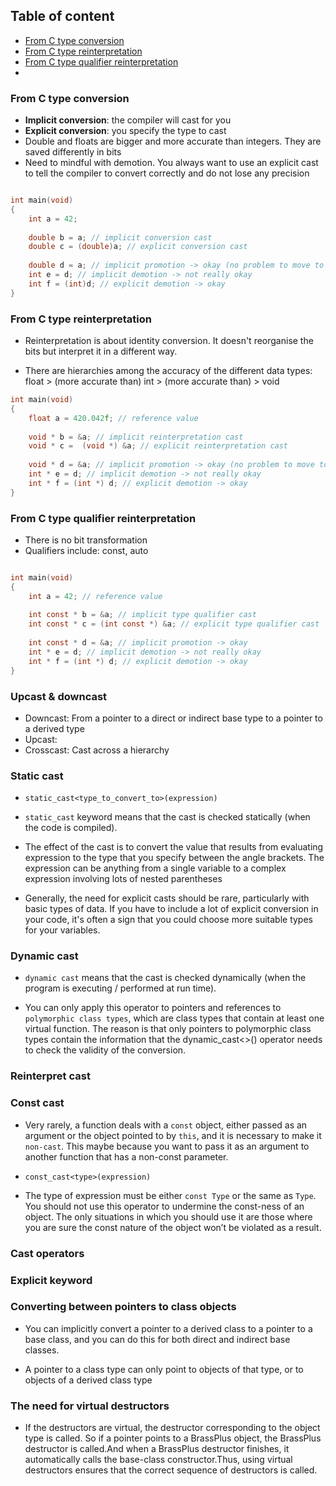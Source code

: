 ## Table of content

- [From C type conversion]()
- [From C type reinterpretation]()
- [From C type qualifier reinterpretation]()
- []()

### From C type conversion

- **Implicit conversion**: the compiler will cast for you
- **Explicit conversion**: you specify the type to cast  
- Double and floats are bigger and more accurate than integers. They are saved differently in bits
- Need to mindful with demotion. You always want to use an explicit cast to tell the compiler to convert correctly and do not lose any precision

```C

int main(void)
{
	int a = 42;
	
	double b = a; // implicit conversion cast
	double c = (double)a; // explicit conversion cast
	
	double d = a; // implicit promotion -> okay (no problem to move to a more generic type)
	int e = d; // implicit demotion -> not really okay
	int f = (int)d; // explicit demotion -> okay
}
```

### From C type reinterpretation

- Reinterpretation is about identity conversion. It doesn't reorganise the bits but interpret it in a different way. 
  
- There are hierarchies among the accuracy of the different data types: float > (more accurate than) int > (more accurate than) > void

```C
int main(void)
{
	float a = 420.042f; // reference value
	
	void * b = &a; // implicit reinterpretation cast
	void * c =  (void *) &a; // explicit reinterpretation cast
	
	void * d = &a; // implicit promotion -> okay (no problem to move to a more generic type)
	int * e = d; // implicit demotion -> not really okay
	int * f = (int *) d; // explicit demotion -> okay
}
```

### From C type qualifier reinterpretation

- There is no bit transformation
- Qualifiers include: const, auto

```C

int main(void)
{
	int a = 42; // reference value
	
	int const * b = &a; // implicit type qualifier cast
	int const * c = (int const *) &a; // explicit type qualifier cast
	
	int const * d = &a; // implicit promotion -> okay
	int * e = d; // implicit demotion -> not really okay
	int * f = (int *) d; // explicit demotion -> okay
}


```

### Upcast & downcast

- Downcast: From a pointer to a direct or indirect base type to a pointer to a derived type
- Upcast: 
- Crosscast: Cast across a hierarchy

### Static cast

- ```static_cast<type_to_convert_to>(expression)```

- ```static_cast``` keyword means that the cast is checked statically (when the code is compiled). 

- The effect of the cast is to convert the value that results from evaluating expression to the type that you specify between the angle brackets. The expression can be anything from a single variable to a complex expression involving lots of nested parentheses

- Generally, the need for explicit casts should be rare, particularly with basic types of data. If you have to include a lot of explicit conversion in your code, it's often a sign that you could choose more suitable types for your variables. 

### Dynamic cast

- ```dynamic cast``` means that the cast is checked dynamically (when the program is executing / performed at run time).

- You can only apply this operator to pointers and references to ```polymorphic class types```, which are class types that contain at least one virtual function. The reason is that only pointers to polymorphic class types contain the information that the dynamic_cast<>() operator needs to check the validity of the conversion.

### Reinterpret cast

### Const cast

- Very rarely, a function deals with a ```const``` object, either passed as an argument or the object pointed to by ```this```, and it is necessary to make it ```non-cast```. This maybe because you want to pass it as an argument to another function that has a non-const parameter. 

- ```const_cast<type>(expression)```

- The type of expression must be either ```const Type``` or the same as ```Type```. You should not use this operator to undermine the const-ness of an object. The only situations in which you should use it are those where you are sure the const nature of the object won’t be violated as a result.

### Cast operators

### Explicit keyword

### Converting between pointers to class objects

- You can implicitly convert a pointer to a derived class to a pointer to a base class, and you can do this for both direct and indirect base classes.

- A pointer to a class type can only point to objects of that type, or to objects of a derived class type

### The need for virtual destructors

- If the destructors are virtual, the destructor corresponding to the object type is called. So if a pointer points to a BrassPlus object, the BrassPlus destructor is called.And when a BrassPlus destructor finishes, it automatically calls the base-class constructor.Thus, using virtual destructors ensures that the correct sequence of destructors is called.

